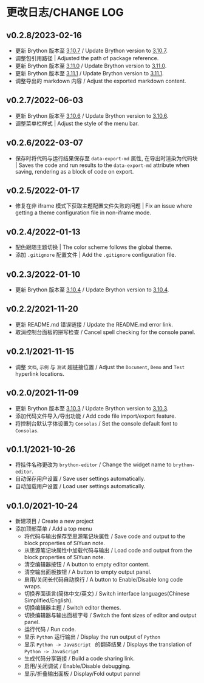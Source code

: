 # 更改日志/CHANGE LOG

## v0.2.8/2023-02-16

- 更新 Brython 版本至 [3.10.7](https://github.com/brython-dev/brython/releases/tag/3.10.7) / Update Brython version to [3.10.7](https://github.com/brython-dev/brython/releases/tag/3.10.7).
- 调整包引用路径 | Adjusted the path of package reference.
- 更新 Brython 版本至 [3.11.0](https://github.com/brython-dev/brython/releases/tag/3.11.0) / Update Brython version to [3.11.0](https://github.com/brython-dev/brython/releases/tag/3.11.0).
- 更新 Brython 版本至 [3.11.1](https://github.com/brython-dev/brython/releases/tag/3.11.1) / Update Brython version to [3.11.1](https://github.com/brython-dev/brython/releases/tag/3.11.1).
- 调整导出的 markdown 内容 / Adjust the exported markdown content.

## v0.2.7/2022-06-03

- 更新 Brython 版本至 [3.10.6](https://github.com/brython-dev/brython/releases/tag/3.10.6) / Update Brython version to [3.10.6](https://github.com/brython-dev/brython/releases/tag/3.10.6).
- 调整菜单栏样式 | Adjust the style of the menu bar.

## v0.2.6/2022-03-07

- 保存时将代码与运行结果保存至 `data-export-md` 属性, 在导出时渲染为代码块 | Saves the code and run results to the `data-export-md` attribute when saving, rendering as a block of code on export.

## v0.2.5/2022-01-17

- 修复在非 iframe 模式下获取主题配置文件失败的问题 | Fix an issue where getting a theme configuration file in non-iframe mode.

## v0.2.4/2022-01-13

- 配色跟随主题切换 | The color scheme follows the global theme.
- 添加 `.gitignore` 配置文件 | Add the `.gitignore` configuration file.

## v0.2.3/2022-01-10

- 更新 Brython 版本至 [3.10.4](https://github.com/brython-dev/brython/releases/tag/3.10.4) / Update Brython version to [3.10.4](https://github.com/brython-dev/brython/releases/tag/3.10.4).

## v0.2.2/2021-11-20

- 更新 README.md 错误链接 / Update the README.md error link.
- 取消控制台面板的拼写检查 / Cancel spell checking for the console panel.

## v0.2.1/2021-11-15

- 调整 `文档`, `示例` 与 `测试` 超链接位置 / Adjust the `Document`, `Demo` and `Test` hyperlink locations.

## v0.2.0/2021-11-09

- 更新 Brython 版本至 [3.10.3](https://github.com/brython-dev/brython/releases/tag/3.10.3) / Update Brython version to [3.10.3](https://github.com/brython-dev/brython/releases/tag/3.10.3).
- 添加代码文件导入/导出功能 / Add code file import/export feature.
- 将控制台默认字体设置为 `Consolas` / Set the console default font to `Consolas`.

## v0.1.1/2021-10-26

- 将挂件名称更改为 `brython-editor` / Change the widget name to `brython-editor`.
- 自动保存用户设置 / Save user settings automatically.
- 自动加载用户设置 / Load user settings automatically.

## v0.1.0/2021-10-24

- 新建项目 / Create a new project
- 添加顶部菜单 / Add a top menu
  - 将代码与输出保存至思源笔记块属性 / Save code and output to the block properties of SiYuan note.
  - 从思源笔记块属性中加载代码与输出 / Load code and output from the block properties of SiYuan note.
  - 清空编辑器按钮 / A button to empty editor content.
  - 清空输出面板按钮 / A button to empty output panel.
  - 启用/关闭长代码自动换行 / A button to Enable/Disable long code wraps.
  - 切换界面语言(简体中文/英文) / Switch interface languages(Chinese Simplified/English).
  - 切换编辑器主题 / Switch editor themes.
  - 切换编辑器与输出面板字号 / Switch the font sizes of editor and output panel.
  - 运行代码 / Run code.
  - 显示 `Python` 运行输出 / Display the run output of `Python`
  - 显示 `Python -> JavaScript ` 的翻译结果 / Displays the translation of `Python -> JavaScript`
  - 生成代码分享链接 / Build a code sharing link.
  - 启用/关闭调试 / Enable/Disable debugging.
  - 显示/折叠输出面板 / Display/Fold output pannel
